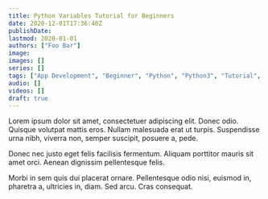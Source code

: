 ```yaml
---
title: Python Variables Tutorial for Beginners
date: 2020-12-01T17:36:40Z
publishDate:
lastmod: 2020-01-01
authors: ["Foo Bar"]
image:
images: []
series: []
tags: ["App Development", "Beginner", "Python", "Python3", "Tutorial", "Web Development"]
audio: []
videos: []
draft: true
---
```

Lorem ipsum dolor sit amet, consectetuer adipiscing elit. Donec odio. Quisque volutpat mattis eros. Nullam malesuada erat ut turpis. Suspendisse urna nibh, viverra non, semper suscipit, posuere a, pede.

Donec nec justo eget felis facilisis fermentum. Aliquam porttitor mauris sit amet orci. Aenean dignissim pellentesque felis.

Morbi in sem quis dui placerat ornare. Pellentesque odio nisi, euismod in, pharetra a, ultricies in, diam. Sed arcu. Cras consequat.